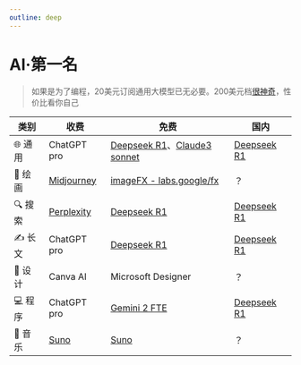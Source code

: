 ```yaml
---
outline: deep
---
```


# AI·第一名


> 如果是为了编程，20美元订阅通用大模型已无必要。200美元档[很神奇](o1-pro-magic)，性价比看你自己

| **类别** | **收费**                                       | **免费**                                                     | **国内**                                 |
| -------- | ---------------------------------------------- | ------------------------------------------------------------ | ---------------------------------------- |
| 🌐 通用   | ChatGPT pro                                    | [Deepseek R1][deepseek]、[Claude3 sonnet][claude3] | [Deepseek R1][deepseek] |
| 🎨 绘画   | [Midjourney][midjourney]      | [imageFX - labs.google/fx][imagefx] | ？                                       |
| 🔍 搜索   | [Perplexity][perplexity]       | [Deepseek R1][deepseek]                     | [Deepseek R1][deepseek] |
| ✍️ 长文   | ChatGPT pro                                    | [Deepseek R1][deepseek]                     | [Deepseek R1][deepseek]                |
| 🎨 设计   | Canva AI                                       | Microsoft Designer                                           | ？                                       |
| 💻 程序   | ChatGPT pro                                    | [Gemini 2 FTE][gemini]                          | [Deepseek R1][deepseek] |
| 🎵 音乐   | [Suno][suno] | [Suno][suno]                      | ？                                       |

[o1-pro-magic]: https://mp.weixin.qq.com/s/KPOixB98sKqDY8N4LO9s-w	"使用o1 pro后，遇到了神奇的“一人协作”问题"
[deepseek]: http://chat.deepseek.com/
[claude3]: https://claude.ai/
[midjourney]: https://www.midjourney.com/
[imagefx]: https://labs.google/fx/tools/image-fx/
[perplexity]: https://www.perplexity.ai/
[gemini]: https://aistudio.google.com
[suno]: https://suno.ai/

<BeautifulLogo />

<script setup>
    import BeautifulLogo from "./BeautifulLogo.vue";
</script>
